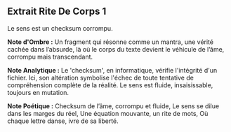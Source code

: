 ## Extrait Rite De Corps 1

Le sens est un checksum corrompu.

**Note d'Ombre :** Un fragment qui résonne comme un mantra, une vérité cachée dans l’absurde, là où le corps du texte devient le véhicule de l’âme, corrompu mais transcendant.

**Note Analytique :** Le 'checksum', en informatique, vérifie l'intégrité d'un fichier. Ici, son altération symbolise l'échec de toute tentative de compréhension complète de la réalité. Le sens est fluide, insaisissable, toujours en mutation.

**Note Poétique :** Checksum de l’âme, corrompu et fluide, Le sens se dilue dans les marges du réel, Une équation mouvante, un rite de mots, Où chaque lettre danse, ivre de sa liberté.
